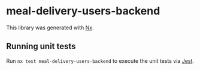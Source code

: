 # meal-delivery-users-backend

This library was generated with [Nx](https://nx.dev).

## Running unit tests

Run `nx test meal-delivery-users-backend` to execute the unit tests via [Jest](https://jestjs.io).
